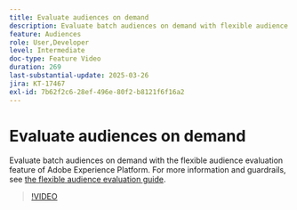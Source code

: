 ```yaml
---
title: Evaluate audiences on demand
description: Evaluate batch audiences on demand with flexible audience evaluation.
feature: Audiences
role: User,Developer
level: Intermediate
doc-type: Feature Video
duration: 269
last-substantial-update: 2025-03-26
jira: KT-17467
exl-id: 7b62f2c6-28ef-496e-80f2-b8121f6f16a2
---
```

# Evaluate audiences on demand

Evaluate batch audiences on demand with the flexible audience evaluation feature of Adobe Experience Platform. For more information and guardrails, see [the flexible audience evaluation guide](https://experienceleague.adobe.com/en/docs/experience-platform/segmentation/methods/flexible-audience-evaluation).

>[!VIDEO](https://video.tv.adobe.com/v/3453640/?learn=on&enablevpops)
